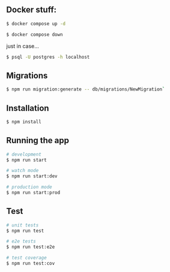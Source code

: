 ## Docker stuff:

```bash
$ docker compose up -d

$ docker compose down
```

just in case...

```bash
$ psql -U postgres -h localhost
```

## Migrations

```bash
$ npm run migration:generate -- db/migrations/NewMigration`
```

## Installation

```bash
$ npm install
```

## Running the app

```bash
# development
$ npm run start

# watch mode
$ npm run start:dev

# production mode
$ npm run start:prod
```

## Test

```bash
# unit tests
$ npm run test

# e2e tests
$ npm run test:e2e

# test coverage
$ npm run test:cov
```
